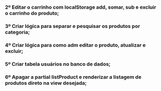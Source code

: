 ### 2º Editar o carrinho com localStorage add, somar, sub e excluir o carrinho do produto;
### 3º Criar lógica para separar  e pesquisar os produtos por categoria;

### 4º Criar lógica para como adm editar o produto, atualizar e excluir;

### 5º Criar tabela usuários no banco de dados;

### 6º Apagar a partial listProduct e renderizar a listagem de produtos direto na view desejada;

